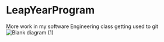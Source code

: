 # LeapYearProgram
More work in my software Engineering class getting used to git
![Blank diagram (1)](https://user-images.githubusercontent.com/53135944/106376478-8a108400-634a-11eb-8db3-78764ce501de.png)
